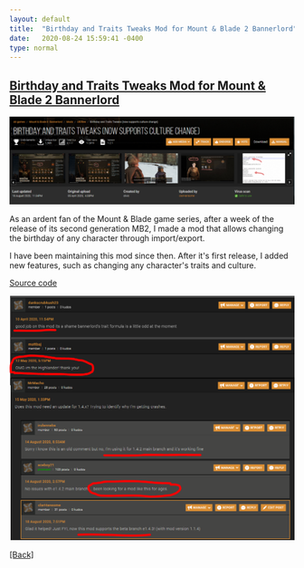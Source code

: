 ```yaml
---
layout: default
title:  "Birthday and Traits Tweaks Mod for Mount & Blade 2 Bannerlord"
date:   2020-08-24 15:59:41 -0400
type: normal
---
```


## [Birthday and Traits Tweaks Mod for Mount & Blade 2 Bannerlord](https://www.nexusmods.com/mountandblade2bannerlord/mods/192?tab=files)

[![mb2_mod_1](/assets/images/mb2_mod_1.png "Click to download the Birthday and Traits Tweaks Mod")](https://www.nexusmods.com/mountandblade2bannerlord/mods/192?tab=files)
<!-- <img src="/assets/images/mb2_mod_1.png "> -->

As an ardent fan of the Mount & Blade game series, after a week of the release of its second generation MB2, I made a mod that allows changing the birthday of any character through import/export.

I have been maintaining this mod since then. After it's first release, I added new features, such as changing any character's traits and culture.

[Source code](https://github.com/clivic/BirthdayTraitTweak)

[![mb2_mod_1](/assets/images/mb2_mod_2.png "Click to read some of the recent reviews of this mod")](https://www.nexusmods.com/mountandblade2bannerlord/mods/192?tab=posts)

<a href="/">[Back]</a>